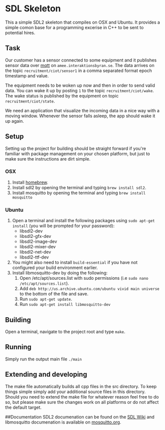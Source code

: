 # SDL Skeleton
This a simple SDL2 skeleton that compiles on OSX and Ubuntu. It provides a simple comon base for a programming excerise in C++ to be sent to potential hires. 

## Task
Our customer has a sensor connected to some equipment and it publishes sensor data over [mqtt](http://mqtt.org) on `amee.interaktionsbyran.se`. The data arrives on the topic `recruitment/ciot/sensor1` in a comma separated format epoch timestamp and value.

The equipment needs to be woken up now and then in order to send valid data. You can wake it up by posting `1` to the topic `recruitment/ciot/wake`. The wake status is published by the equipment on topic `recruitment/ciot/state`.

We need an application that visualize the incoming data in a nice way with a moving window. Whenever the sensor falls asleep, the app should wake it up again.

## Setup
Setting up the project for building should be straight forward if you're familiar with package management on your chosen platform, but just to make sure the instructions are dirt simple.

### OSX
1. Install [homebrew](http://brew.sh/).
2. Install sdl2 by opening the terminal and typing `brew install sdl2`.
3. Install mosquitto by opening the terminal and typing `brew install mosquitto`

### Ubuntu
1. Open a terminal and install the following packages using `sudo apt-get install` (you will be prompted for your password):
	* libsdl2-dev
	* libsdl2-gfx-dev
	* libsdl2-image-dev
	* libsdl2-mixer-dev
	* libsdl2-net-dev
	* libsdl2-ttf-dev
2. You might also need to install `build-essential` if you have not configured your build environment earlier.
3. Install libmosquitto-dev by doing the following:
	1. Open /etc/apt/sources.list with sudo permissions (i.e `sudo nano /etc/apt/sources.list`).
	2. Add `deb http://us.archive.ubuntu.com/ubuntu vivid main universe` to the bottom of the file and save.
	3. Run `sudo apt-get update`.
	4. Run `sudo apt-get install libmosquitto-dev`

## Building
Open a terminal, navigate to the project root and type `make`.

## Running
Simply run the output main file `./main`

## Extending and developing
The make file automatically builds all cpp files in the src directory. To keep things simple simply add your additional source files in this directory. Should you need to extend the make file for whatever reason feel free to do so, but please make sure the changes work on all platforms or do not affect the default target.

##Documentation 
SDL2 documenation can be found on the [SDL Wiki](https://wiki.libsdl.org/) and libmosquitto documenation is available on [mosquitto.org](http://mosquitto.org/api/files/mosquitto-h.html).
